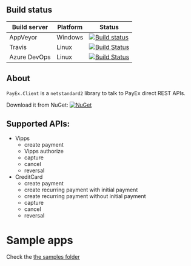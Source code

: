 ## Build status

| Build server                | Platform     | Status                                            |
|-----------------------------|--------------|---------------------------------------------------|
| AppVeyor                    | Windows      | [![Build status][appveyor-badge]][appveyor-build] |
| Travis                      | Linux        | [![Build Status][travis-badge]][travis-build]     |
| Azure DevOps                | Linux        | [![Build Status][azdo-badge]][azdo-build]         |

## About

`PayEx.Client` is a `netstandard2` library to talk to PayEx direct REST APIs.

Download it from NuGet: [![NuGet][nuget-badge]][nuget-pkg]

## Supported APIs:

* Vipps 
  * create payment
  * Vipps authorize
  * capture
  * cancel
  * reversal
* CreditCard 
  * create payment
  * create recurring payment with initial payment
  * create recurring payment without initial payment
  * capture
  * cancel
  * reversal

# Sample apps
Check the [the samples folder](https://github.com/icenorge/PayEx.Client/tree/master/src/Samples)


  [appveyor-badge]: https://ci.appveyor.com/api/projects/status/jqpkvy5fe523hsja/branch/master?svg=true
  [appveyor-build]: https://ci.appveyor.com/project/ice/payex-client/branch/master
  [travis-badge]: https://travis-ci.org/icenorge/PayEx.Client.svg?branch=master
  [travis-build]: https://travis-ci.org/icenorge/PayEx.Client
  [azdo-badge]: https://dev.azure.com/icenorge/PayEx.Client/_apis/build/status/icenorge.PayEx.Client
  [azdo-build]: https://dev.azure.com/icenorge/PayEx.Client/_build/latest?definitionId=2
  [nuget-badge]: https://img.shields.io/nuget/dt/payex.client.svg
  [nuget-pkg]: https://www.nuget.org/packages/payex.client/